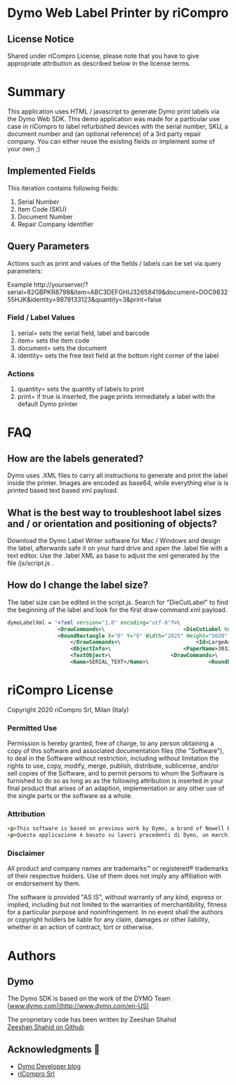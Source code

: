 # Dymo Web Label Printer by riCompro

## License Notice
Shared under riCompro License, please note that you have to give appropriate attribution as described below in the license terms.

# Summary
This application uses HTML / javascript to generate Dymo print labels via the Dymo Web SDK. This demo application was made for a particular use case in riCompro to label refurbished devices with the serial number, SKU, a document number and (an optional reference) of a 3rd party repair company. You can either reuse the existing fields or implement some of your own ;)

## Implemented Fields
This iteration contains following fields: 
1. Serial Number
2. Item Code (SKU)
3. Document Number
4. Repair Company Identifier

## Query Parameters
Actions such as print and values of the fields / labels can be set via query parameters:

Example
http://yourserver/?serial=82GBPKR8798&item=ABC3DEFGHIJ32658419&document=DOC983255HJK&identity=9879133123&quantity=3&print=false

### Field / Label Values 

1. serial=		sets the serial field, label and barcode
2. item=		sets the item code
3. document=	sets the document
4. identity=	sets the free text field at the bottom right corner of the label

### Actions
1. quantity=	sets the quantity of labels to print
1. print=		if true is inserted, the page prints immediately a label with the default Dymo printer

# FAQ

## How are the labels generated?
Dymo uses .XML files to carry all instructions to generate and print the label inside the printer. Images are encoded as base64, while everything else is is printed based text based xml payload.

## What is the best way to troubleshoot label sizes and / or orientation and positioning of objects?
Download the Dymo Label Writer software for Mac / Windows and design the label, afterwards safe it on your hard drive and open the .label file with a text editor. Use the .label XML as base to adjust the xml generated by the file /js/script.js . 

## How do I change the label size?
The label size can be edited in the script.js. Search for "DieCutLabel" to find the beginning of the label and look for the first draw command xml payload. 

```XML
dymoLabelXml = '<?xml version="1.0" encoding="utf-8"?>\
                <DrawCommands>\	                        <DieCutLabel Version="8.0" Units="twips" MediaType="Default">\
                <RoundRectangle X="0" Y="0" Width="2025" Height="5020" Rx="270" Ry="270"/>\	                    <PaperOrientation>Landscape</PaperOrientation>\
                    </DrawCommands>\	                    <Id>LargeAddress</Id>\
                    <ObjectInfo>\	                    <PaperName>30321 Large Address</PaperName>\
                    <TextObject>\	                <DrawCommands>\
                    <Name>SERIAL_TEXT</Name>\	                <RoundRectangle X="0" Y="0" Width="2025" Height="5020" Rx="270" Ry="270"/>\
```

# riCompro License

Copyright 2020 riCompro Srl, Milan (Italy)

### Permitted Use
Permission is hereby granted, free of charge, to any person obtaining a copy of this software and associated documentation files (the "Software"), to deal in the Software without restriction, including without limitation the rights to use, copy, modify, merge, publish, distribute, sublicense, and/or sell copies of the Software, and to permit persons to whom the Software is furnished to do so as long as as the following attribution is inserted in your final product that arises of an adaption, implementation or any other use of the single parts or the software as a whole.

### Attribution
```html
<p>This software is based on previous work by Dymo, a brand of Newell Brands Inc., and riCompro. <a href="https://www.ricompro.it/">riCompro buys and sells used and refurbished smartphones, iPhones and MacBook</a>.</p> 
<p>Questa applicazione è basato su lavori precedenti di Dymo, un marchio di Newell Brands Inc., e riCompro. <a href="https://www.ricompro.it/">riCompro acquista e vende smartphone, iPhone e MacBook usati e ricondizionati</a>.</p>
```

### Disclaimer
All product and company names are trademarks™ or registered® trademarks of their respective holders. Use of them does not imply any affiliation with or endorsement by them. 

The software is provided "AS IS", without warranty of any kind, express or implied, including but not limited to the warranties of merchantibility, fitness for a particular purpose and noninfringement. In no event shall the authors or copyright holders be liable for any claim, damages or other liability, whether in an action of contract, tort or otherwise. 

# Authors

## Dymo
The Dymo SDK is based on the work of the DYMO Team  
[www.dymo.com](http://www.dymo.com/en-US)

The proprietary code has been written by Zeeshan Shahid  
[Zeeshan Shahid on Github](https://github.com/xee87)

## Acknowledgments 📢
*  [Dymo Developer blog](https://developers.dymo.com/)
*  [riCompro Srl](https://www.ricompro.it/)
